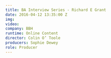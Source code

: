 ```yaml
---
title: BA Interview Series - Richard E Grant
date: 2016-04-12 13:35:00 Z
img: 
video:
company: BBH
runtime: Online Content
director: Colin O’ Toole
producers: Sophie Dewey
role: Producer
---
```


